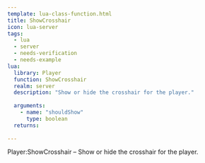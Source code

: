 ```yaml
---
template: lua-class-function.html
title: ShowCrosshair
icon: lua-server
tags:
  - lua
  - server
  - needs-verification
  - needs-example
lua:
  library: Player
  function: ShowCrosshair
  realm: server
  description: "Show or hide the crosshair for the player."
  
  arguments:
    - name: "shouldShow"
      type: boolean
  returns:
    
---
```


<div class="lua__search__keywords">
Player:ShowCrosshair &#x2013; Show or hide the crosshair for the player.
</div>
